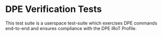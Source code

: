 # DPE Verification Tests

This test suite is a userspace test-suite which exercises DPE commands
end-to-end and ensures compliance with the DPE iRoT Profile.